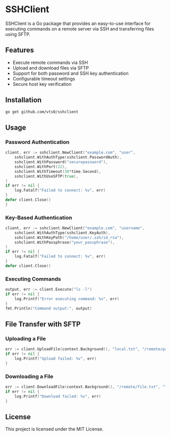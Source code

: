 # SSHClient

SSHClient is a Go package that provides an easy-to-use interface for executing commands on a remote server via SSH and transferring files using SFTP.

## Features
- Execute remote commands via SSH
- Upload and download files via SFTP
- Support for both password and SSH key authentication
- Configurable timeout settings
- Secure host key verification

## Installation
```sh
go get github.com/vts0/sshclient
```

## Usage
### Password Authentication
```go
client, err := sshclient.NewClient("example.com", "user",
    sshclient.WithAuthType(sshclient.PasswordAuth),
    sshclient.WithPassword("securepassword"),
    sshclient.WithPort(22),
    sshclient.WithTimeout(30*time.Second),
    sshclient.WithUseSFTP(true),
)
if err != nil {
    log.Fatalf("Failed to connect: %v", err)
}
defer client.Close()
}
```

### Key-Based Authentication
```go
client, err := sshclient.NewClient("example.com", "username",
	sshclient.WithAuthType(sshclient.KeyAuth),
	sshclient.WithKeyPath("/home/user/.ssh/id_rsa"),
	sshclient.WithPassphrase("your_passphrase"),
)
if err != nil {
	log.Fatalf("Failed to connect: %v", err)
}
defer client.Close()
```

### Executing Commands
```go
output, err := client.Execute("ls -l")
if err != nil {
    log.Printf("Error executing command: %v", err)
}
fmt.Println("Command output:", output)
```

## File Transfer with SFTP
### Uploading a File
```go
err := client.UploadFile(context.Background(), "local.txt", "/remote/path.txt")
if err != nil {
    log.Printf("Upload failed: %v", err)
}
```

### Downloading a File
```go
err := client.DownloadFile(context.Background(), "/remote/file.txt", "local.txt")
if err != nil {
    log.Printf("Download failed: %v", err)
}
```

## License
This project is licensed under the MIT License.

